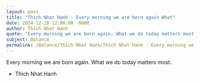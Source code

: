```yaml
---
layout: post
title: "Thich Nhat Hanh - Every morning we are born again What"
date: 2024-12-28 12:00:00 -0000
author: Thich Nhat Hanh
quote: "Every morning we are born again. What we do today matters most."
subject: Balance
permalink: /Balance/Thich Nhat Hanh/Thich Nhat Hanh - Every morning we are born again What
---
```


Every morning we are born again. What we do today matters most.

- Thich Nhat Hanh
